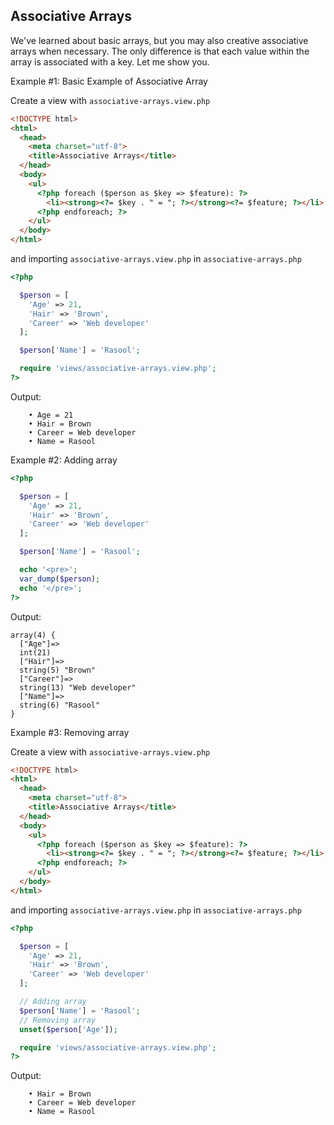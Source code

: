 ## Associative Arrays

We've learned about basic arrays, but you may also creative associative arrays when necessary. The only difference is that each value within the array is associated with a key. Let me show you.

Example #1: Basic Example of Associative Array

Create a view with `associative-arrays.view.php`
```html
<!DOCTYPE html>
<html>
  <head>
    <meta charset="utf-8">
    <title>Associative Arrays</title>
  </head>
  <body>
    <ul>
      <?php foreach ($person as $key => $feature): ?>
        <li><strong><?= $key . " = "; ?></strong><?= $feature; ?></li>
      <?php endforeach; ?>
    </ul>
  </body>
</html>
```
and importing `associative-arrays.view.php` in `associative-arrays.php`

```php
<?php

  $person = [
    'Age' => 21,
    'Hair' => 'Brown',
    'Career' => 'Web developer'
  ];

  $person['Name'] = 'Rasool';

  require 'views/associative-arrays.view.php';
?>
```

Output:
```
	• Age = 21
	• Hair = Brown
	• Career = Web developer
	• Name = Rasool
```

Example #2: Adding array
```php
<?php

  $person = [
    'Age' => 21,
    'Hair' => 'Brown',
    'Career' => 'Web developer'
  ];

  $person['Name'] = 'Rasool';

  echo '<pre>';
  var_dump($person);
  echo '</pre>';
?>
```
Output:
```
array(4) {
  ["Age"]=>
  int(21)
  ["Hair"]=>
  string(5) "Brown"
  ["Career"]=>
  string(13) "Web developer"
  ["Name"]=>
  string(6) "Rasool"
}
```

Example #3: Removing array

Create a view with `associative-arrays.view.php`
```html
<!DOCTYPE html>
<html>
  <head>
    <meta charset="utf-8">
    <title>Associative Arrays</title>
  </head>
  <body>
    <ul>
      <?php foreach ($person as $key => $feature): ?>
        <li><strong><?= $key . " = "; ?></strong><?= $feature; ?></li>
      <?php endforeach; ?>
    </ul>
  </body>
</html>
```
and importing `associative-arrays.view.php` in `associative-arrays.php`

```php
<?php

  $person = [
    'Age' => 21,
    'Hair' => 'Brown',
    'Career' => 'Web developer'
  ];

  // Adding array
  $person['Name'] = 'Rasool';
  // Removing array
  unset($person['Age']);

  require 'views/associative-arrays.view.php';
?>
```

Output:
```
	• Hair = Brown
	• Career = Web developer
	• Name = Rasool
```
